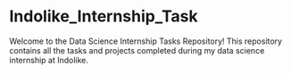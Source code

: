 # Indolike_Internship_Task

Welcome to the Data Science Internship Tasks Repository! This repository contains all the tasks and projects completed during my data science internship at Indolike.
